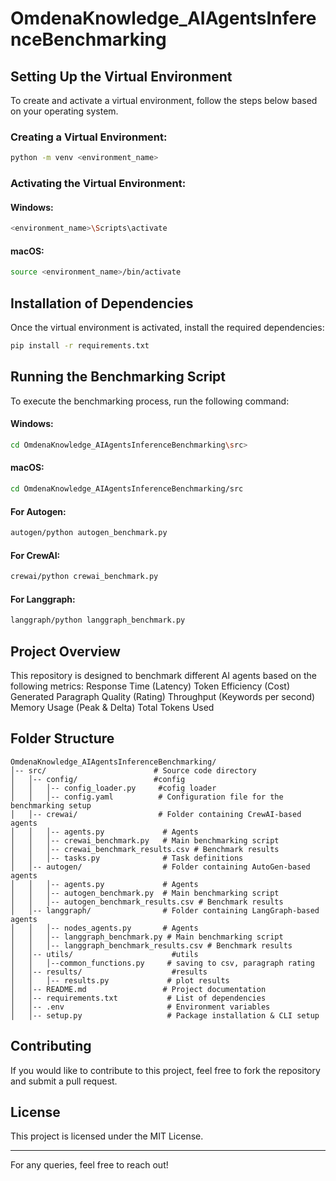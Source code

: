 # OmdenaKnowledge_AIAgentsInferenceBenchmarking


## Setting Up the Virtual Environment

To create and activate a virtual environment, follow the steps below based on your operating system.

### Creating a Virtual Environment:
```sh
python -m venv <environment_name>
```

### Activating the Virtual Environment:

#### Windows:
```sh
<environment_name>\Scripts\activate
```

#### macOS:
```sh
source <environment_name>/bin/activate
```

## Installation of Dependencies
Once the virtual environment is activated, install the required dependencies:
```sh
pip install -r requirements.txt
```

## Running the Benchmarking Script
To execute the benchmarking process, run the following command:
#### Windows:
```sh
cd OmdenaKnowledge_AIAgentsInferenceBenchmarking\src>
```
#### macOS:
```sh
cd OmdenaKnowledge_AIAgentsInferenceBenchmarking/src
```
#### For Autogen:
```sh
autogen/python autogen_benchmark.py
```
#### For CrewAI:
```sh
crewai/python crewai_benchmark.py
```
#### For Langgraph:
```sh
langgraph/python langgraph_benchmark.py
```

## Project Overview
This repository is designed to benchmark different AI agents based on the following metrics:
Response Time (Latency)
Token Efficiency (Cost)
Generated Paragraph Quality (Rating)
Throughput (Keywords per second)
Memory Usage (Peak & Delta)
Total Tokens Used

## Folder Structure
```
OmdenaKnowledge_AIAgentsInferenceBenchmarking/
│-- src/                        # Source code directory
│   │-- config/                 #config
│   │   │-- config_loader.py     #cofig loader
│   │   │-- config.yaml          # Configuration file for the benchmarking setup
│   │-- crewai/                  # Folder containing CrewAI-based agents
│   │   │-- agents.py             # Agents
│   │   │-- crewai_benchmark.py   # Main benchmarking script
│   │   │-- crewai_benchmark_results.csv # Benchmark results
│   │   │-- tasks.py              # Task definitions
│   │-- autogen/                  # Folder containing AutoGen-based agents
│   │   │-- agents.py             # Agents
│   │   │-- autogen_benchmark.py  # Main benchmarking script
│   │   │-- autogen_benchmark_results.csv # Benchmark results
│   │-- langgraph/                # Folder containing LangGraph-based agents
│   │   │-- nodes_agents.py       # Agents
│   │   │-- langgraph_benchmark.py # Main benchmarking script
│   │   │-- langgraph_benchmark_results.csv # Benchmark results
│   │-- utils/                      #utils
│   │   │--common_functions.py     # saving to csv, paragraph rating
│   │-- results/                    #results
│   │   │-- results.py             # plot results
│   │-- README.md                 # Project documentation
│   │-- requirements.txt           # List of dependencies
│   │-- .env                       # Environment variables
│   │-- setup.py                   # Package installation & CLI setup
```

## Contributing
If you would like to contribute to this project, feel free to fork the repository and submit a pull request.

## License
This project is licensed under the MIT License.

---

For any queries, feel free to reach out!

